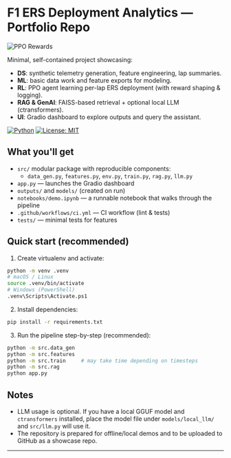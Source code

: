 # F1 ERS Deployment Analytics — Portfolio Repo

![PPO Rewards](assets/screenshot.png)


Minimal, self-contained project showcasing:
- **DS**: synthetic telemetry generation, feature engineering, lap summaries.
- **ML**: basic data work and feature exports for modeling.
- **RL**: PPO agent learning per-lap ERS deployment (with reward shaping & logging).
- **RAG & GenAI**: FAISS-based retrieval + optional local LLM (ctransformers).
- **UI**: Gradio dashboard to explore outputs and query the assistant.

[![Python](https://img.shields.io/badge/python-3.8%2B-blue)](https://www.python.org)
[![License: MIT](https://img.shields.io/badge/license-MIT-green)](LICENSE)

## What you'll get
- `src/` modular package with reproducible components:
  - `data_gen.py`, `features.py`, `env.py`, `train.py`, `rag.py`, `llm.py`
- `app.py` — launches the Gradio dashboard
- `outputs/` and `models/` (created on run)
- `notebooks/demo.ipynb` — a runnable notebook that walks through the pipeline
- `.github/workflows/ci.yml` — CI workflow (lint & tests)
- `tests/` — minimal tests for features

## Quick start (recommended)
1. Create virtualenv and activate:
```bash
python -m venv .venv
# macOS / Linux
source .venv/bin/activate
# Windows (PowerShell)
.venv\Scripts\Activate.ps1
```

2. Install dependencies:
```bash
pip install -r requirements.txt
```

3. Run the pipeline step-by-step (recommended):
```bash
python -m src.data_gen
python -m src.features
python -m src.train     # may take time depending on timesteps
python -m src.rag
python app.py
```

## Notes
- LLM usage is optional. If you have a local GGUF model and `ctransformers` installed, place the model file under `models/local_llm/` and `src/llm.py` will use it.
- The repository is prepared for offline/local demos and to be uploaded to GitHub as a showcase repo.

---